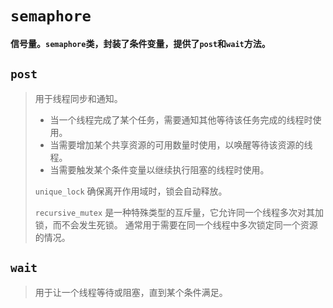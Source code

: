 # `semaphore`

**信号量。``semaphore``类，封装了条件变量，提供了``post``和``wait``方法。**

 ## `post`

> 用于线程同步和通知。
>
> + 当一个线程完成了某个任务，需要通知其他等待该任务完成的线程时使用。
> + 当需要增加某个共享资源的可用数量时使用，以唤醒等待该资源的线程。
> + 当需要触发某个条件变量以继续执行阻塞的线程时使用。
>
> `unique_lock` 确保离开作用域时，锁会自动释放。
>
> `recursive_mutex` 是一种特殊类型的互斥量，它允许同一个线程多次对其加锁，而不会发生死锁。 通常用于需要在同一个线程中多次锁定同一个资源的情况。

## `wait`

> 用于让一个线程等待或阻塞，直到某个条件满足。
>
> 

